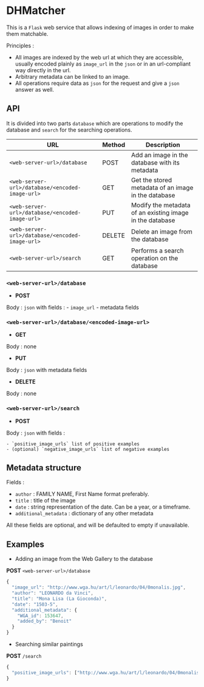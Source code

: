 # DHMatcher

This is a `Flask` web service that allows indexing of images in order to make them matchable.

Principles :

* All images are indexed by the web url at which they are accessible, usually encoded plainly as `image_url` in the `json`
or in an url-compliant way directly in the url.
* Arbitrary metadata can be linked to an image.
* All operations require data as `json` for the request and give a `json` answer as well.

## API

It is divided into two parts `database` which are operations to modify the database and `search` for the searching operations.


| URL         	| Method 	| Description                                              	|
|-------------	|--------	|----------------------------------------------------------	|
| `<web-server-url>/database` 	| POST   	| Add an image in the database with its metadata           	|
| `<web-server-url>/database/<encoded-image-url>` 	| GET    	| Get the stored metadata of an image in the database      	|
| `<web-server-url>/database/<encoded-image-url>` 	| PUT    	| Modify the metadata of an existing image in the database 	|
| `<web-server-url>/database/<encoded-image-url>` 	| DELETE 	| Delete an image from the database                        	|
| `<web-server-url>/search`   	| GET    	| Performs a search operation on the database              	|


### `<web-server-url>/database`

* **POST**

Body : `json` with fields :
    - `image_url`
    - metadata fields


### `<web-server-url>/database/<encoded-image-url>`

* **GET** 

Body : none

* **PUT**

Body : `json` with metadata fields

* **DELETE** 

Body : none


### `<web-server-url>/search`

* **POST**

Body : `json` with fields :

    - `positive_image_urls` list of positive examples
    - (optional) `negative_image_urls` list of negative examples


## Metadata structure

Fields :

* `author` : FAMILY NAME, First Name format preferably.
* `title` : title of the image
* `date` : string representation of the date. Can be a year, or a timeframe.
* `additional_metadata` : dictionary of any other metadata

All these fields are optional, and will be defaulted to empty if unavailable.

## Examples

* Adding an image from the Web Gallery to the database 

**POST** `<web-server-url>/database`

```javascript
{
  "image_url": "http://www.wga.hu/art/l/leonardo/04/0monalis.jpg",
  "author": "LEONARDO da Vinci",
  "title": "Mona Lisa (La Gioconda)",
  "date": "1503-5",
  "additional_metadata": {
    "WGA_id": 153647,
    "added_by": "Benoit"
  }
}
```

* Searching similar paintings

**POST** `/search`

```javascript
{
  "positive_image_urls": ["http://www.wga.hu/art/l/leonardo/04/0monalis.jpg"]
}
```
